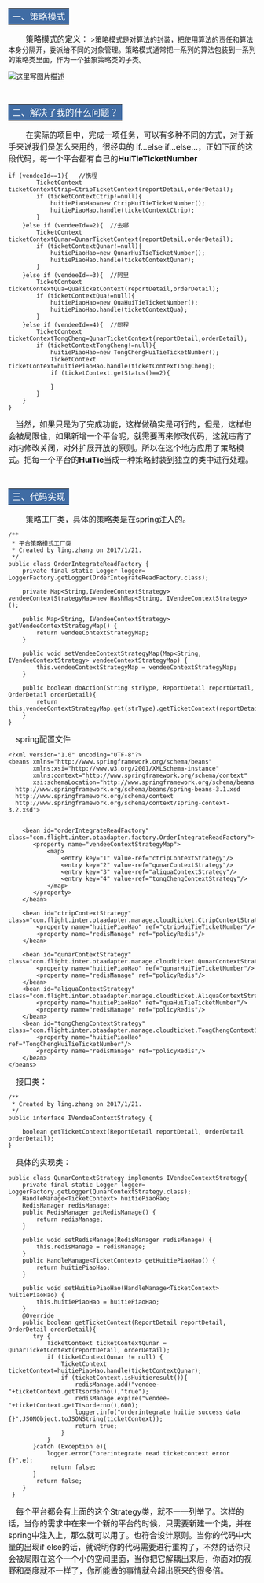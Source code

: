 ﻿
<table>
	<tr>
		<td bgcolor=#406CA4><font size=4 color='white' face='宋体'>一、策略模式</font></td>
	</tr>
</table>
&nbsp;&nbsp;&nbsp;&nbsp;<font size=3></font>
&nbsp;&nbsp;&nbsp;&nbsp;<font size=3>策略模式的定义：</font>
>策略模式是对算法的封装，把使用算法的责任和算法本身分隔开，委派给不同的对象管理。策略模式通常把一系列的算法包装到一系列的策略类里面，作为一个抽象策略类的子类。

![这里写图片描述](http://img.blog.csdn.net/20170127093205513?watermark/2/text/aHR0cDovL2Jsb2cuY3Nkbi5uZXQvemx0czAwMA==/font/5a6L5L2T/fontsize/400/fill/I0JBQkFCMA==/dissolve/70/gravity/SouthEast)

&nbsp;&nbsp;&nbsp;&nbsp;<font size=3></font>
<table>
	<tr>
		<td bgcolor=#406CA4><font size=4 color='white' face='宋体'>二、解决了我的什么问题？</font></td>
	</tr>
</table>

&nbsp;&nbsp;&nbsp;&nbsp;<font size=3></font>
&nbsp;&nbsp;&nbsp;&nbsp;<font size=3>在实际的项目中，完成一项任务，可以有多种不同的方式，对于新手来说我们是怎么来用的，很经典的 if...else if...else...，正如下面的这段代码，每一个平台都有自己的**HuiTieTicketNumber**</font>

```
if (vendeeId==1){   //携程
        TicketContext ticketContextCtrip=CtripTicketContext(reportDetail,orderDetail);
        if (ticketContextCtrip!=null){
            huitiePiaoHao=new CtripHuiTieTicketNumber();
            huitiePiaoHao.handle(ticketContextCtrip);
        }
    }else if (vendeeId==2){  //去哪
        TicketContext ticketContextQunar=QunarTicketContext(reportDetail,orderDetail);
        if (ticketContextQunar!=null){
            huitiePiaoHao=new QunarHuiTieTicketNumber();
            huitiePiaoHao.handle(ticketContextQunar);
        }
    }else if (vendeeId==3){  //阿里
        TicketContext ticketContextQua=QuaTicketContext(reportDetail,orderDetail);
        if (ticketContextQua!=null){
            huitiePiaoHao=new QuaHuiTieTicketNumber();
            huitiePiaoHao.handle(ticketContextQua);
        }
    }else if (vendeeId==4){  //同程
        TicketContext ticketContextTongCheng=QunarTicketContext(reportDetail,orderDetail);
        if (ticketContextTongCheng!=null){
            huitiePiaoHao=new TongChengHuiTieTicketNumber();
            TicketContext ticketContext=huitiePiaoHao.handle(ticketContextTongCheng);
            if (ticketContext.getStatus()==2){

            }
        }
    }
}
```

&nbsp;&nbsp;&nbsp;&nbsp;<font size=3>当然，如果只是为了完成功能，这样做确实是可行的，但是，这样也会被局限住，如果新增一个平台呢，就需要再来修改代码，这就违背了对内修改关闭，对外扩展开放的原则。所以在这个地方应用了策略模式。把每一个平台的**HuiTie**当成一种策略封装到独立的类中进行处理。</font>

&nbsp;&nbsp;&nbsp;&nbsp;<font size=3></font>
<table>
	<tr>
		<td bgcolor=#406CA4><font size=4 color='white' face='宋体'>三、代码实现</font></td>
	</tr>
</table>
&nbsp;&nbsp;&nbsp;&nbsp;<font size=3></font>
&nbsp;&nbsp;&nbsp;&nbsp;<font size=3>策略工厂类，具体的策略类是在spring注入的。</font>

```
/**
 * 平台策略模式工厂类
 * Created by ling.zhang on 2017/1/21.
 */
public class OrderIntegrateReadFactory {
    private final static Logger logger= LoggerFactory.getLogger(OrderIntegrateReadFactory.class);

    private Map<String,IVendeeContextStrategy> vendeeContextStrategyMap=new HashMap<String, IVendeeContextStrategy>();

    public Map<String, IVendeeContextStrategy> getVendeeContextStrategyMap() {
        return vendeeContextStrategyMap;
    }

    public void setVendeeContextStrategyMap(Map<String, IVendeeContextStrategy> vendeeContextStrategyMap) {
        this.vendeeContextStrategyMap = vendeeContextStrategyMap;
    }

    public boolean doAction(String strType, ReportDetail reportDetail, OrderDetail orderDetail){
        return this.vendeeContextStrategyMap.get(strType).getTicketContext(reportDetail,orderDetail);
    }
}

```
&nbsp;&nbsp;&nbsp;&nbsp;<font size=3>spring配置文件</font>
```
<?xml version="1.0" encoding="UTF-8"?>
<beans xmlns="http://www.springframework.org/schema/beans"
       xmlns:xsi="http://www.w3.org/2001/XMLSchema-instance"
       xmlns:context="http://www.springframework.org/schema/context"
       xsi:schemaLocation="http://www.springframework.org/schema/beans
  http://www.springframework.org/schema/beans/spring-beans-3.1.xsd
  http://www.springframework.org/schema/context
  http://www.springframework.org/schema/context/spring-context-3.2.xsd">


    <bean id="orderIntegrateReadFactory" class="com.flight.inter.otaadapter.factory.OrderIntegrateReadFactory">
       <property name="vendeeContextStrategyMap">
           <map>
               <entry key="1" value-ref="ctripContextStrategy"/>
               <entry key="2" value-ref="qunarContextStrategy"/>
               <entry key="3" value-ref="aliquaContextStrategy"/>
               <entry key="4" value-ref="tongChengContextStrategy"/>
           </map>
       </property>
    </bean>

    <bean id="ctripContextStrategy" class="com.flight.inter.otaadapter.manage.cloudticket.CtripContextStrategy">
        <property name="huitiePiaoHao" ref="ctripHuiTieTicketNumber"/>
        <property name="redisManage" ref="policyRedis"/>
    </bean>

    <bean id="qunarContextStrategy" class="com.flight.inter.otaadapter.manage.cloudticket.QunarContextStrategy">
        <property name="huitiePiaoHao" ref="qunarHuiTieTicketNumber"/>
        <property name="redisManage" ref="policyRedis"/>
    </bean>
    <bean id="aliquaContextStrategy" class="com.flight.inter.otaadapter.manage.cloudticket.AliquaContextStrategy">
        <property name="huitiePiaoHao" ref="quaHuiTieTicketNumber"/>
        <property name="redisManage" ref="policyRedis"/>
    </bean>
    <bean id="tongChengContextStrategy" class="com.flight.inter.otaadapter.manage.cloudticket.TongChengContextStrategy">
        <property name="huitiePiaoHao" ref="TongChengHuiTieTicketNumber"/>
        <property name="redisManage" ref="policyRedis"/>
    </bean>
</beans>
```

&nbsp;&nbsp;&nbsp;&nbsp;<font size=3>接口类：</font>

```
/**
 * Created by ling.zhang on 2017/1/21.
 */
public interface IVendeeContextStrategy {

    boolean getTicketContext(ReportDetail reportDetail, OrderDetail orderDetail);
}

```

&nbsp;&nbsp;&nbsp;&nbsp;<font size=3>具体的实现类：</font>

```
public class QunarContextStrategy implements IVendeeContextStrategy{
    private final static Logger logger= LoggerFactory.getLogger(QunarContextStrategy.class);
    HandleManage<TicketContext> huitiePiaoHao;
    RedisManager redisManage;
    public RedisManager getRedisManage() {
        return redisManage;
    }

    public void setRedisManage(RedisManager redisManage) {
        this.redisManage = redisManage;
    }
    public HandleManage<TicketContext> getHuitiePiaoHao() {
        return huitiePiaoHao;
    }

    public void setHuitiePiaoHao(HandleManage<TicketContext> huitiePiaoHao) {
        this.huitiePiaoHao = huitiePiaoHao;
    }
    @Override
    public boolean getTicketContext(ReportDetail reportDetail, OrderDetail orderDetail){
       try {
           TicketContext ticketContextQunar = QunarTicketContext(reportDetail, orderDetail);
           if (ticketContextQunar != null) {
               TicketContext ticketContext=huitiePiaoHao.handle(ticketContextQunar);
               if (ticketContext.isHuitieresult()){
                   redisManage.add("vendee-"+ticketContext.getTtsorderno(),"true");
                   redisManage.expire("vendee-"+ticketContext.getTtsorderno(),600);
                   logger.info("orderintegrate huitie success data {}",JSONObject.toJSONString(ticketContext));
                   return true;
               }
           }
       }catch (Exception e){
           logger.error("orerintegrate read ticketcontext error {}",e);
            return false;
       }
        return false;
    }
 }

```


&nbsp;&nbsp;&nbsp;&nbsp;<font size=3>每个平台都会有上面的这个Strategy类，就不一一列举了。这样的话，当你的需求中在来一个新的平台的时候，只需要新建一个类，并在spring中注入上，那么就可以用了。也符合设计原则。当你的代码中大量的出现if else的话，就说明你的代码需要进行重构了，不然的话你只会被局限在这个一个小的空间里面，当你把它解耦出来后，你面对的视野和高度就不一样了，你所能做的事情就会超出原来的很多倍。</font>



